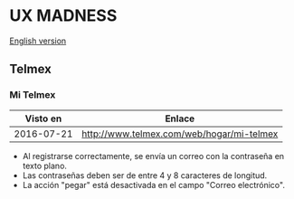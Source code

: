 # UX MADNESS

[English version](README-EN.md)

## Telmex

### Mi Telmex

| Visto en   | Enlace                                    |
|------------|-------------------------------------------|
| 2016-07-21 | http://www.telmex.com/web/hogar/mi-telmex |

+ Al registrarse correctamente, se envía un correo con la contraseña en texto plano.
+ Las contraseñas deben ser de entre 4 y 8 caracteres de longitud.
+ La acción "pegar" está desactivada en el campo "Correo electrónico".

